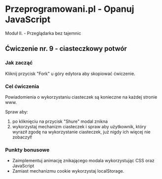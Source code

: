 # Przeprogramowani.pl - Opanuj JavaScript

Moduł II. - Przeglądarka bez tajemnic

## Ćwiczenie nr. 9 - ciasteczkowy potwór

### Jak zacząć

Kliknij przycisk "Fork" u góry edytora aby skopiować ćwiczenie.

### Cel ćwiczenia

Powiadomienia o wykorzystaniu ciasteczek są konieczne na każdej stronie www.

Spraw aby:
1. po kliknięciu na przycisk "Shure" modal znikna
2. wykorzystaj mechanizm ciasteczek i spraw aby użytkownik, który wyraził zgodę na wykorzystanie ciasteczek, już nigdy ich więcej nie zobaczył!

### Punkty bonusowe

- Zaimplementuj animację znikającego modala wykorzystując CSS oraz JavaScript
- Zamiast mechanizmu cookie wykorzystaj localStorage.